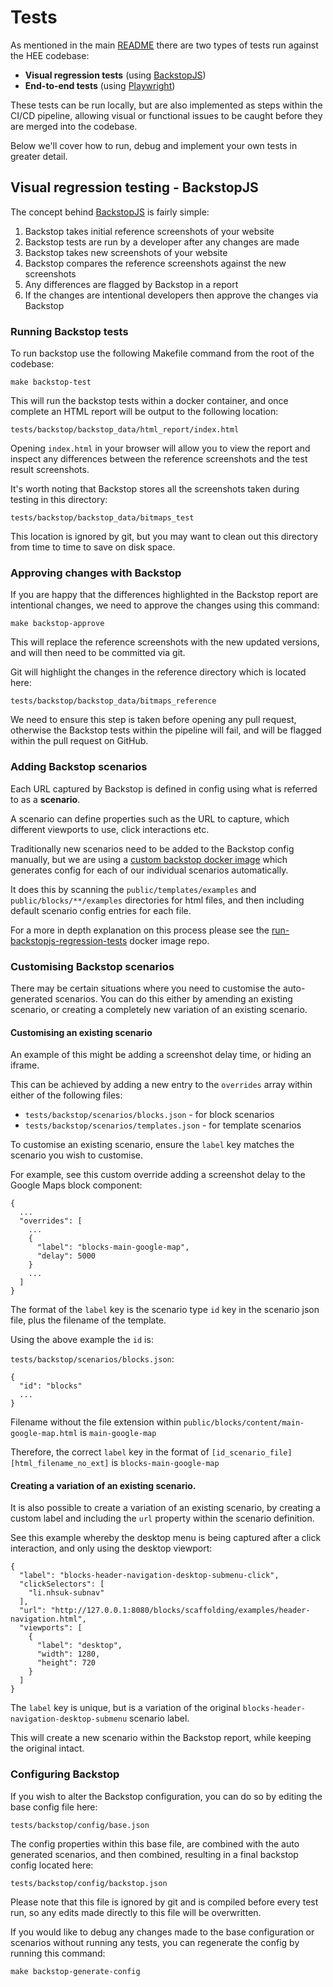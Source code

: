 # Tests

As mentioned in the main [README](https://github.com/Health-Education-England/hee-prototypes/blob/master/README.md) there 
are two types of tests run against the HEE codebase:

- **Visual regression tests** (using [BackstopJS](https://garris.github.io/BackstopJS/))
- **End-to-end tests** (using [Playwright](https://playwright.dev/))

These tests can be run locally, but are also implemented as steps within the CI/CD pipeline, allowing visual or functional
issues to be caught before they are merged into the codebase.

Below we'll cover how to run, debug and implement your own tests in greater detail.

## Visual regression testing - BackstopJS

The concept behind [BackstopJS](https://garris.github.io/BackstopJS/) is fairly simple: 

1. Backstop takes initial reference screenshots of your website
2. Backstop tests are run by a developer after any changes are made
3. Backstop takes new screenshots of your website
4. Backstop compares the reference screenshots against the new screenshots
5. Any differences are flagged by Backstop in a report
6. If the changes are intentional developers then approve the changes via Backstop

### Running Backstop tests

To run backstop use the following Makefile command from the root of the codebase:

`make backstop-test`

This will run the backstop tests within a docker container, and once complete an HTML report will be output to the 
following location:

`tests/backstop/backstop_data/html_report/index.html`

Opening `index.html` in your browser will allow you to view the report and inspect any differences between the reference
screenshots and the test result screenshots.

It's worth noting that Backstop stores all the screenshots taken during testing in this directory:

`tests/backstop/backstop_data/bitmaps_test`

This location is ignored by git, but you may want to clean out this directory from time to time to save on disk space.  

### Approving changes with Backstop

If you are happy that the differences highlighted in the Backstop report are intentional changes, we need to approve the 
changes using this command:

`make backstop-approve`

This will replace the reference screenshots with the new updated versions, and will then need to be committed via git.

Git will highlight the changes in the reference directory which is located here:

`tests/backstop/backstop_data/bitmaps_reference`

We need to ensure this step is taken before opening any pull request, otherwise the Backstop tests within the pipeline
will fail, and will be flagged within the pull request on GitHub.

### Adding Backstop scenarios

Each URL captured by Backstop is defined in config using what is referred to as a **scenario**.

A scenario can define properties such as the URL to capture, which different viewports to use, click interactions etc.

Traditionally new scenarios need to be added to the Backstop config manually, but we are using a [custom backstop docker image](https://github.com/Health-Education-England/run-backstopjs-regression-tests)
which generates config for each of our individual scenarios automatically.

It does this by scanning the `public/templates/examples` and `public/blocks/**/examples` directories for html files, and 
then including default scenario config entries for each file.

For a more in depth explanation on this process please see the [run-backstopjs-regression-tests](https://github.com/Health-Education-England/run-backstopjs-regression-tests)
docker image repo.

### Customising Backstop scenarios

There may be certain situations where you need to customise the auto-generated scenarios. You can do this either by 
amending an existing scenario, or creating a completely new variation of an existing scenario.

#### Customising an existing scenario 

An example of this might be adding a screenshot delay time, or hiding an iframe.

This can be achieved by adding a new entry to the `overrides` array within either of the following files:

- `tests/backstop/scenarios/blocks.json` - for block scenarios
- `tests/backstop/scenarios/templates.json` - for template scenarios

To customise an existing scenario, ensure the `label` key matches the scenario you wish to customise. 

For example, see this custom override adding a screenshot delay to the Google Maps block component:

```
{
  ...
  "overrides": [
    ...
    {
      "label": "blocks-main-google-map",
      "delay": 5000
    }
    ...
  ]
}
```

The format of the `label` key is the scenario type `id` key in the scenario json file, plus the filename of the template.

Using the above example the `id` is:

`tests/backstop/scenarios/blocks.json`:
```
{
  "id": "blocks"
  ...
}
```

Filename without the file extension within `public/blocks/content/main-google-map.html` is `main-google-map`

Therefore, the correct `label` key in the format of `[id_scenario_file][html_filename_no_ext]` is `blocks-main-google-map`  

#### Creating a variation of an existing scenario.

It is also possible to create a variation of an existing scenario, by creating a custom label and including the `url`
property within the scenario definition.

See this example whereby the desktop menu is being captured after a click interaction, and only using the desktop viewport:

```
{
  "label": "blocks-header-navigation-desktop-submenu-click",
  "clickSelectors": [
    "li.nhsuk-subnav"
  ],
  "url": "http://127.0.0.1:8080/blocks/scaffolding/examples/header-navigation.html",
  "viewports": [
    {
      "label": "desktop",
      "width": 1280,
      "height": 720
    }
  ]
}
```

The `label` key is unique, but is a variation of the original `blocks-header-navigation-desktop-submenu` scenario label. 

This will create a new scenario within the Backstop report, while keeping the original intact.

### Configuring Backstop

If you wish to alter the Backstop configuration, you can do so by editing the base config file here:

`tests/backstop/config/base.json`

The config properties within this base file, are combined with the auto generated scenarios, and then combined,
resulting in a final backstop config located here: 

`tests/backstop/config/backstop.json`

Please note that this file is ignored by git and is compiled before every test run, so any edits made directly to this file 
will be overwritten.

If you would like to debug any changes made to the base configuration or scenarios without running any tests, you can 
regenerate the config by running this command:

`make backstop-generate-config`
